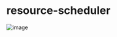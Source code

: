 # resource-scheduler
![image](https://github.com/user-attachments/assets/cc6d5a36-07aa-460e-a9b8-5bfa7d300119)
